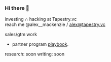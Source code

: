 ### Hi there 👋


investing ∩ hacking at Tapestry.vc  
reach me @alex__mackenzie / alex@tapestry.vc

sales/gtm work 
- partner program [playbook](https://public.beamapp.co/alexmackenzie/note/94838fee-6aaf-4e20-9225-88184938b71e/Partner-Program-Playbook).

research: soon
writing: soon 



